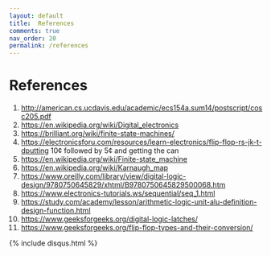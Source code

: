 ```yaml
---
layout: default
title:  References
comments: true
nav_order: 20
permalink: /references
---
```


# References

1. <a href="http://american.cs.ucdavis.edu/academic/ecs154a.sum14/postscript/cosc205.pdf">http://american.cs.ucdavis.edu/academic/ecs154a.sum14/postscript/cosc205.pdf</a>
2. <a href="https://en.wikipedia.org/wiki/Digital_electronics">https://en.wikipedia.org/wiki/Digital_electronics</a>
3. <a href="https://brilliant.org/wiki/finite-state-machines/">https://brilliant.org/wiki/finite-state-machines/</a>
4. <a href="https://electronicsforu.com/resources/learn-electronics/flip-flop-rs-jk-t-dputting">https://electronicsforu.com/resources/learn-electronics/flip-flop-rs-jk-t-dputting</a> 10¢ followed by 5¢ and getting the can
5. <a href="https://en.wikipedia.org/wiki/Finite-state_machine">https://en.wikipedia.org/wiki/Finite-state_machine</a>
6. <a href="https://en.wikipedia.org/wiki/Karnaugh_map">https://en.wikipedia.org/wiki/Karnaugh_map</a>
7. <a href="https://www.oreilly.com/library/view/digital-logic-design/9780750645829/xhtml/B9780750645829500068.htm">https://www.oreilly.com/library/view/digital-logic-design/9780750645829/xhtml/B9780750645829500068.htm</a>
8. <a href="https://www.electronics-tutorials.ws/sequential/seq_1.html">https://www.electronics-tutorials.ws/sequential/seq_1.html</a>
9. <a href="https://study.com/academy/lesson/arithmetic-logic-unit-alu-definition-design-function.html">https://study.com/academy/lesson/arithmetic-logic-unit-alu-definition-design-function.html</a>
10. <a href="https://www.geeksforgeeks.org/digital-logic-latches/">https://www.geeksforgeeks.org/digital-logic-latches/</a>
11. <a href="https://www.geeksforgeeks.org/flip-flop-types-and-their-conversion/">https://www.geeksforgeeks.org/flip-flop-types-and-their-conversion/</a>

{% include disqus.html %}
